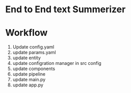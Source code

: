 # End to End text Summerizer #

# Workflow

1. Update config.yaml
2. update params.yaml
3. update entity
4. update configration manager in src config
5. update components
6. update pipeline
7. update main.py
8. update app.py